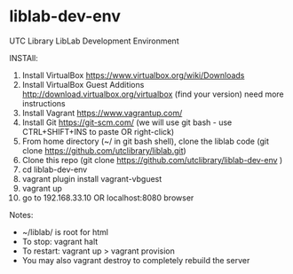 # liblab-dev-env
UTC Library LibLab Development Environment

INSTAll:
1. Install VirtualBox https://www.virtualbox.org/wiki/Downloads
2. Install VirtualBox Guest Additions http://download.virtualbox.org/virtualbox (find your version) need more instructions
3. Install Vagrant https://www.vagrantup.com/
4. Install Git https://git-scm.com/ (we will use git bash - use CTRL+SHIFT+INS to paste OR right-click)
5. From home directory (~/ in git bash shell), clone the liblab code (git clone https://github.com/utclibrary/liblab.git)
5. Clone this repo (git clone https://github.com/utclibrary/liblab-dev-env )
6. cd liblab-dev-env
7. vagrant plugin install vagrant-vbguest
8. vagrant up
9. go to 192.168.33.10 OR localhost:8080 browser

Notes:
-  ~/liblab/ is root for html
- To stop: vagrant halt
- To restart: vagrant up > vagrant provision
- You may also vagrant destroy to completely rebuild the server
